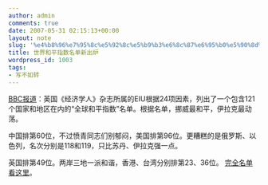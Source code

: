 ```yaml
---
author: admin
comments: true
date: 2007-05-31 02:15:13+00:00
layout: note
slug: '%e4%b8%96%e7%95%8c%e5%92%8c%e5%b9%b3%e6%8c%87%e6%95%b0%e5%90%8d%e5%8d%95%e6%96%b0%e5%87%ba%e7%82%89'
title: 世界和平指数名单新出炉
wordpress_id: 1003
tags:
- 写不如转
---
```


[BBC报道](http://news.bbc.co.uk/chinese/simp/hi/newsid_6700000/newsid_6706500/6706591.stm)：英国《经济学人》杂志所属的EIU根据24项因素，列出了一个包含121个国家和地区在内的“全球和平指数”名单。根据名单，挪威最和平，伊拉克最动荡。

中国排第60位，不过愤青同志们别郁闷，美国排第96位。更糟糕的是俄罗斯、以色列，名次分别是118和119，只比苏丹、伊拉克强一点。

英国排第49位。两岸三地一派和谐，香港、台湾分别排第23、36位。
[
完全名单看这里](http://www.prnewswire.com/cgi-bin/stories.pl?ACCT=104&STORY=/www/story/05-30-2007/0004598231&EDATE=)。


